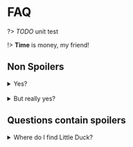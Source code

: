 # FAQ

?> _TODO_ unit test

!> **Time** is money, my friend!

## Non Spoilers
<details>
  <summary>Yes?</summary>
  Yes
</details><br />

<details>
  <summary>But really yes?</summary>
  Yes, really yes.  
</details>

## Questions contain spoilers
<details>
  <summary>Where do I find Little Duck?</summary>
  Behind Eudico, go in there and press square. Go into operator mode
</details>
